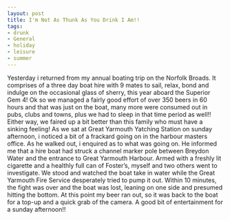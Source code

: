 ```yaml
---
layout: post
title: I'm Not As Thunk As You Drink I Am!!
tags:
- drunk
- General
- holiday
- leisure
- summer
---
```

Yesterday i returned from my annual boating trip on the Norfolk Broads. It comprises of a three day boat hire with 9 mates to sail, relax, bond and indulge on the occasional glass of sherry, this year aboard the Superior Gem 4! 
Ok so we managed a fairly good effort of over 350 beers in 60 hours and that was just on the boat, many more were consumed out in pubs, clubs and towns, plus we had to sleep in that time period as well!! Either way, we faired up a bit better than this family who must have a sinking feeling!
As we sat at Great Yarmouth Yatching Station on sunday afternoon, i noticed a bit of a frackard going on in the harbour masters office. As he walked out, i enquired as to what was going on. He informed me that a hire boat had struck a channel marker pole between Breydon Water and the entrance to Great Yarmouth Harbour. Armed with a freshly lit cigarette and a healthly full can of Foster’s, myself and two others went to investigate. We stood and watched the boat take in water while the Great Yarmouth Fire Service desperately tried to pump it out. Within 10 minutes, the fight was over and the boat was lost, leaning on one side and presumed hitting the bottom. At this point my beer ran out, so it was back to the boat for a top-up and a quick grab of the camera. A good bit of entertainment for a sunday afternoon!!
